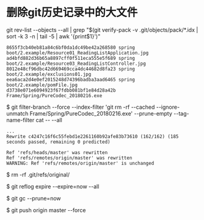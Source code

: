 # 删除git历史记录中的大文件
git rev-list --objects --all | grep "$(git verify-pack -v .git/objects/pack/*.idx | sort -k 3 -n | tail -5 | awk '{print$1}')"
```
8655f3cb40eb81a84c6bf0da1dc49be42a268580 spring boot/2.example/Resource01_ReadingListApplication.jpg
ad4bfd882d36b65a8897cff0f511eca555e5f689 spring boot/2.example/Resource03_ReadingListController.jpg
8012e48cf96dbc42d669469cca4dc44682d8fa23 spring boot/2.example/exclusions01.jpg
eea6aca2d4e0ef2015248d74396badba3aad6465 spring boot/2.example/pomFile.jpg
d3738e071e6094923f67fdbb081bf1e84d28a42b Frame/Spring/PureCodec_20180216.exe
```


$ git filter-branch --force --index-filter 'git rm -rf --cached --ignore-unmatch Frame/Spring/PureCodec_20180216.exe' --prune-empty --tag-name-filter cat -- --all
```
...
Rewrite c4247c16f6c55febd1e2261160b92afe83b73610 (162/162) (185 seconds passed, remaining 0 predicted)

Ref 'refs/heads/master' was rewritten
Ref 'refs/remotes/origin/master' was rewritten
WARNING: Ref 'refs/remotes/origin/master' is unchanged
```

$ rm -rf .git/refs/original/

$ git reflog expire --expire=now --all

$ git gc --prune=now

$ git push origin master --force